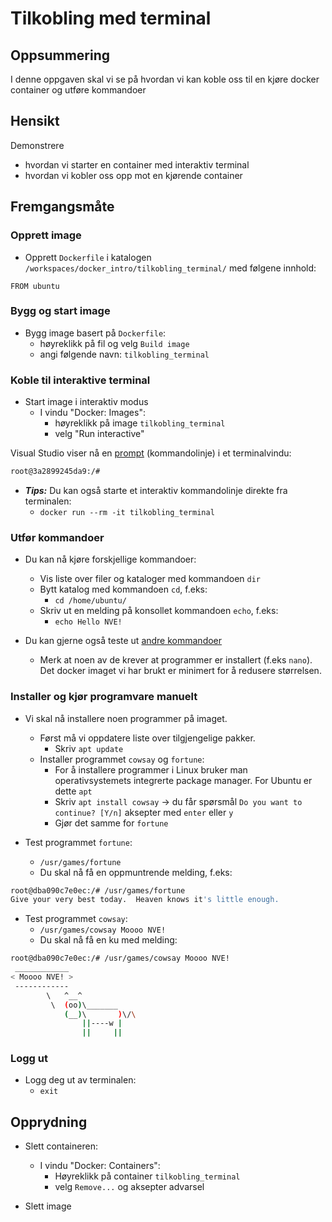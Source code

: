 

# Tilkobling med terminal


## Oppsummering

I denne oppgaven skal vi se på hvordan vi kan koble oss til en kjøre docker container og utføre kommandoer

## Hensikt

Demonstrere

- hvordan vi starter en container med interaktiv terminal
- hvordan vi kobler oss opp mot en kjørende container


## Fremgangsmåte

### Opprett image

- Opprett `Dockerfile` i katalogen `/workspaces/docker_intro/tilkobling_terminal/` med følgene innhold:

```
FROM ubuntu
```
### Bygg og start image

- Bygg image basert på `Dockerfile`:
    - høyreklikk på fil og velg `Build image`
    - angi følgende navn: `tilkobling_terminal`

### Koble til interaktive terminal

- Start image i interaktiv modus
    - I vindu "Docker: Images":
        - høyreklikk på image `tilkobling_terminal`
        - velg "Run interactive"


Visual Studio viser nå en [prompt](../oss/prompt.md) (kommandolinje) i et terminalvindu:

```bash
root@3a2899245da9:/#
```

- ***Tips:*** Du kan også starte et interaktiv kommandolinje direkte fra terminalen:
    - `docker run --rm -it tilkobling_terminal`


### Utfør kommandoer

- Du kan nå kjøre forskjellige kommandoer:
    - Vis liste over filer og kataloger med kommandoen `dir`
    - Bytt katalog med kommandoen `cd`, f.eks:
        - `cd /home/ubuntu/`
    - Skriv ut en melding på konsollet kommandoen `echo`, f.eks:
        - `echo Hello NVE!`

- Du kan gjerne også teste ut [andre kommandoer](../oss/vanlige_kommandoer_i_bash.md)
    - Merk at noen av de krever at programmer er installert (f.eks `nano`). Det docker imaget vi har brukt er minimert for å redusere størrelsen.

### Installer og kjør programvare manuelt

- Vi skal nå installere noen programmer på imaget.
    - Først må vi oppdatere liste over tilgjengelige pakker.
        - Skriv `apt update`
    - Installer programmet `cowsay` og `fortune`:
        - For å installere programmer i Linux bruker man operativsystemets integrerte package manager. For Ubuntu er dette `apt`
        - Skriv `apt install cowsay` -> du får spørsmål `Do you want to continue? [Y/n]` aksepter med `enter` eller `y`
        - Gjør det samme for `fortune`

- Test programmet `fortune`:
    - `/usr/games/fortune`
    - Du skal nå få en oppmuntrende melding, f.eks:

```bash
root@dba090c7e0ec:/# /usr/games/fortune 
Give your very best today.  Heaven knows it's little enough.
```

- Test programmet `cowsay`:
    - `/usr/games/cowsay Moooo NVE!`
    - Du skal nå få en ku med melding:

```bash
root@dba090c7e0ec:/# /usr/games/cowsay Moooo NVE!
 ____________
< Moooo NVE! >
 ------------
        \   ^__^
         \  (oo)\_______
            (__)\       )\/\
                ||----w |
                ||     ||
```

### Logg ut

- Logg deg ut av terminalen:
    - `exit`

## Opprydning

- Slett containeren:
    - I vindu "Docker: Containers":
        - Høyreklikk på container `tilkobling_terminal`
        - velg `Remove...` og aksepter advarsel

- Slett image
